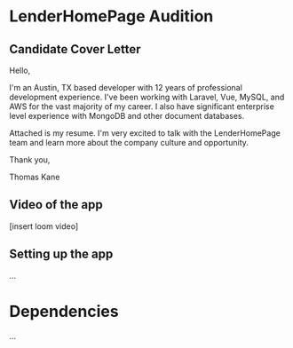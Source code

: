 # LenderHomePage Audition

## Candidate Cover Letter

Hello,

I'm an Austin, TX based developer with 12 years of professional development experience. I've been working with Laravel, Vue, MySQL, and AWS for the vast majority of my career. I also have significant enterprise level experience with MongoDB and other document databases.

Attached is my resume. I'm very excited to talk with the LenderHomePage team and learn more about the company culture and opportunity.

Thank you,

Thomas Kane

## Video of the app

[insert loom video]

## Setting up the app

...

# Dependencies

...

